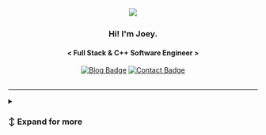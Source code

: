 
<div id="header" align="center">
  <img src="https://i.imgur.com/JmWKFzo.png"/>
</div>
<div id="header" align="center">
  <h3>Hi! I'm Joey.</h3>
  <h4>< Full Stack & C++ Software Engineer ></h4>
</div>
<div id="badges" align="center">
  <!--<a href="https://joeeey.com"><img src="https://img.shields.io/badge/website-black?logo=react&style=for-the-badge&logoColor=white" alt="Website Badge"/></a>-->
  <a href="https://joeeey.com/blog"><img src="https://img.shields.io/badge/blog-black?logo=rss&style=for-the-badge&logoColor=white" alt="Blog Badge"/></a>
  <a href="https://joeeey.com/contact"><img src="https://img.shields.io/badge/contact-black?logo=mail.ru&style=for-the-badge&logoColor=white" alt="Contact Badge"/></a>
</div>

<br/>

---

<!-- Outer collapsible section -->
<details>
  <summary><h3>↕️ Expand for more</h3></summary>

<!-- Inner 'About Me' section -->
<details>
  <summary><h4>:man_technologist: About Me</h4></summary>

- :telescope: I'm currently working full-time as a C++ Software Engineer.

- :heart: I'm currently working on a project built with Flask

</details>

<!-- Inner 'Projects' section -->
<details>
  <summary><h4>:gear: Projects</h4></summary>
  
  <img src="https://github-readme-stats.vercel.app/api?username=itsmejoeeey" alt="Joey's Github statistics" />
  
  <ul>
    <li>Coming soon</li>
  </ul>
</details>
  
<!-- Inner 'Languages and Tools' section -->
<details>
  <summary><h4>:hammer_and_wrench: Languages and Tools</h4></summary>
  <img src="https://github.com/devicons/devicon/blob/master/icons/cplusplus/cplusplus-original.svg" title="C++" alt="C++" width="36" height="36"/>
  
  <h5>Full Stack:</h5>
  <table>
    <tr>
      <th>Category</th>
      <th>Technologies</th>
    </tr>
    <tr>
      <td>Frameworks</td>
      <td>
        <img src="https://github.com/devicons/devicon/blob/master/icons/gatsby/gatsby-original.svg" title="Gatsby" alt="Gatsby" width="36" height="36"/>
        <img src="https://github.com/devicons/devicon/blob/master/icons/nextjs/nextjs-original.svg" title="Next.js" alt="Next.js" width="36" height="36"/>
      </td>
    </tr>
    <tr>
      <td>Core</td>
      <td>
        <img src="https://github.com/devicons/devicon/blob/master/icons/javascript/javascript-original.svg" title="Javascript" alt="Javascript" width="36" height="36"/>
        <img src="https://github.com/devicons/devicon/blob/master/icons/nodejs/nodejs-original.svg" title="NodeJS" alt="NodeJS" width="36" height="36"/>
        <img src="https://github.com/devicons/devicon/blob/master/icons/python/python-original.svg" title="Python" alt="Python" width="36" height="36"/>
      </td>
    </tr>
    <tr>
      <td>Cloud</td>
      <td>
        <img src="https://github.com/devicons/devicon/blob/master/icons/amazonwebservices/amazonwebservices-original.svg" title="Amazon Web Services" alt="Amazon Web Services" width="36" height="36"/>
        <img src="https://github.com/devicons/devicon/blob/develop/icons/cloudflare/cloudflare-original.svg" title="Cloudflare" alt="Cloudflare" width="36" height="36"/>
      </td>
    </tr>
    <tr>
      <td>DevOps</td>
      <td>
        <img src="https://github.com/devicons/devicon/blob/master/icons/docker/docker-original.svg" title="Docker" alt="Docker" width="36" height="36"/>
      </td>
    </tr>
    <tr>
      <td>Misc</td>
      <td>
        <img src="https://github.com/devicons/devicon/blob/master/icons/linux/linux-original.svg" title="Linux" alt="Linux" width="36" height="36"/>
      </td>
    </tr>
  </table>
</details>

<!-- Inner 'Latest posts' section -->
<details>
  <summary><h4>:writing_hand: Latest posts</h4></summary>

<!-- BLOG-POST-LIST:START -->
- [Self-hosting Netlify CMS without Netlify](https://joeeey.com/blog/self-hosting-netlify-cms-without-netlify)
- [Hello world!](https://joeeey.com/blog/hello-world)
<!-- BLOG-POST-LIST:END -->

[View more](https://joeeey.com/blog/)
  
</details>
</details>
